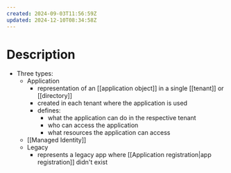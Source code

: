 ```yaml
---
created: 2024-09-03T11:56:59Z
updated: 2024-12-10T08:34:58Z
---
```

# Description
- Three types:
	- Application
		- representation of an [[application object]] in a single [[tenant]] or [[directory]]
		- created in each tenant where the application is used
		- defines:
			- what the application can do in the respective tenant
			- who can access the application
			- what resources the application can access
	- [[Managed Identity]]
	- Legacy
		- represents a legacy app where [[Application registration|app registration]] didn't exist